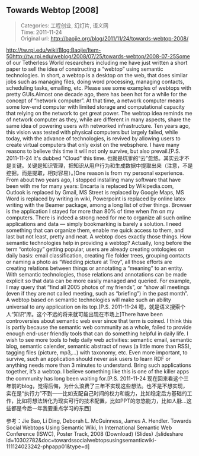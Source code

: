 Towards Webtop [2008]
---
    
> Categories: 工程创业, 幻灯片, 语义网  
> Time: 2011-11-24  
> Original url: <http://baojie.org/blog/2011/11/24/towards-webtop-2008/>
    
http://tw.rpi.edu/wiki/Blog:Baojie/Item-50http://tw.rpi.edu/weblog/2008/07/25/towards-webtop/2008-07-25Some of our Tetherless World researchers including me have just written a short paper to sell the idea of constructing a “webtop” using semantic technologies. In short, a webtop is a desktop on the web, that does similar jobs such as managing files, doing word processing, managing contacts, scheduling tasks, emailing, etc. Please see some examples of webtops with pretty GUIs.Almost one decade ago, there has been hot for a while for the concept of “network computer”. At that time, a network computer means some low-end computer with limited storage and computational capacity that relying on the network to get great power. The webtop idea reminds me of network computer as they, while are different in many aspects, share the same idea of powering users with networked infrastructure. Ten years ago, this vision was tested with physical computers but largely failed, while today, with the advance of technologies, is revived by allowing users to create virtual computers that only exist on the websphere. I have many reasons to believe this time it will not only survive, but also prevail.[P.S. 2011-11-24 It's dubbed "Cloud" this time. 也就是坑爹的“云”忽悠。其实云才不是关键。关键是知识管理，把知识从用户行为和生成数据中提取出来（注意，不是挖掘，而是提取，相对容易）。]One reason is from my personal experience. From about two years ago, I stopped installing many software that have been with me for many years: Encarta is replaced by Wikipedia.com, Outlook is replaced by Gmail, MS Street is replaced by Google Maps, MS Word is replaced by writing in wiki, Powerpoint is replaced by online latex writing with the Beamer package, among a long list of other things. Browser is the application I stayed for more than 80% of time when I’m on my computers. There is indeed a strong need for me to organize all such online applications and data — simply bookmarking is barely a solution. I need something that can organize them, enable me quick access to them, and last but not least, pretty and neat. A webtop does exactly those things.     How semantic technologies help in providing a webtop? Actually, long before the term “ontology” getting popular, users are already creating ontologies on daily basis: email classification, creating file folder trees, grouping contacts or naming a photo as “Wedding picture at Troy”, all those efforts are creating relations between things or annotating a “meaning” to an entity. With semantic technologies, those relations and annotations can be made explicit so that data can be more easily managed and queried. For example, I may query that “find all 2005 photos of my friends”, or “show all meetings (even if they are not called meeting, such as “briefing”) in the past month”. A webtop based on semantic technologies will make such an ability universal to any application on its top.[P.S. 2011-11-24 嗯，就是语义搜索个人“知识”库。这个不远的将来就可能出现在市场上]There have been controversies about semantic web ever since that term is coined. I think this is partly because the semantic web community as a whole, failed to provide enough end-user friendly tools that can do something helpful in daily life. I wish to see more tools to help daily web activities: semantic email, semantic blog, semantic calender, semantic abstract of news (a little more than RSS), tagging files (picture, mp3,…) with taxonomy, etc. Even more important, to survive, such an application should never ask users to learn RDF or anything needs more than 3 minutes to understand. Bring such applications together, it’s a webtop. I believe something like this is one of the killer apps the community has long been waiting for.[P.S. 2011-11-24 现在回来看这个三年前的blog，觉得后悔，为什么浪费了三年不实现这些想法。也不是不想实现，实在是“执行力”不到——比如支配自己时间的权力和能力，比如稳定后方基础的工作，比如将想法转化为现实可行的技术配置，比如PPT的忽悠能力，比如人脉...这些都是今后一年我要重点学习的东西]

参考：Jie Bao, Li Ding, Deborah L. McGuinness, James A. Hendler. Towards Social Webtops Using Semantic Wiki, In International Semantic Web Conference (ISWC), Poster Track, 2008 (Download) (Slides) .[slideshare id=10302782&doc=towardssocialwebtopsusingsemanticwiki-111124023242-phpapp01&type=d]     
    